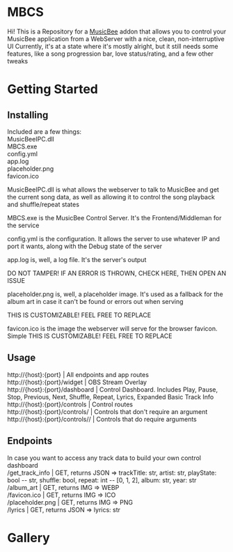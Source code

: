# MBCS
Hi! This is a Repository for a [MusicBee](https://www.getmusicbee.com/) addon that allows you to control your MusicBee application from a WebServer with a nice, clean, non-interruptive UI
Currently, it's at a state where it's mostly alright, but it still needs some features, like a song progression bar, love status/rating, and a few other tweaks

# Getting Started
## Installing
Included are a few things:  
MusicBeeIPC.dll  
MBCS.exe  
config.yml  
app.log  
placeholder.png  
favicon.ico  

MusicBeeIPC.dll is what allows the webserver to talk to MusicBee and get the current song data, as well as allowing it to control the song playback and shuffle/repeat states

MBCS.exe is the MusicBee Control Server. It's the Frontend/Middleman for the service

config.yml is the configuration. It allows the server to use whatever IP and port it wants, along with the Debug state of the server

app.log is, well, a log file. It's the server's output

DO NOT TAMPER! IF AN ERROR IS THROWN, CHECK HERE, THEN OPEN AN ISSUE


placeholder.png is, well, a placeholder image. It's used as a fallback for the album art in case it can't be found or errors out when serving

THIS IS CUSTOMIZABLE! FEEL FREE TO REPLACE


favicon.ico is the image the webserver will serve for the browser favicon. Simple
THIS IS CUSTOMIZABLE! FEEL FREE TO REPLACE


## Usage
http://{host}:{port} | All endpoints and app routes  
http://{host}:{port}/widget | OBS Stream Overlay  
http://{host}:{port}/dashboard | Control Dashboard. Includes Play, Pause, Stop, Previous, Next, Shuffle, Repeat, Lyrics, Expanded Basic Track Info  
http://{host}:{port}/controls | Control routes  
http://{host}:{port}/controls/<control> | Controls that don't require an argument  
http://{host}:{port}/controls/<control>/<arg> | Controls that do require arguments  

## Endpoints
In case you want to access any track data to build your own control dashboard  
/get_track_info | GET, returns JSON => trackTitle: str, artist: str, playState: bool -- str, shuffle: bool,
                       repeat: int -- [0, 1, 2], album: str, year: str  
/album_art | GET, returns IMG => WEBP  
/favicon.ico | GET, returns IMG => ICO  
/placeholder.png | GET, returns IMG => PNG  
/lyrics | GET, returns JSON => lyrics: str  

# Gallery 
